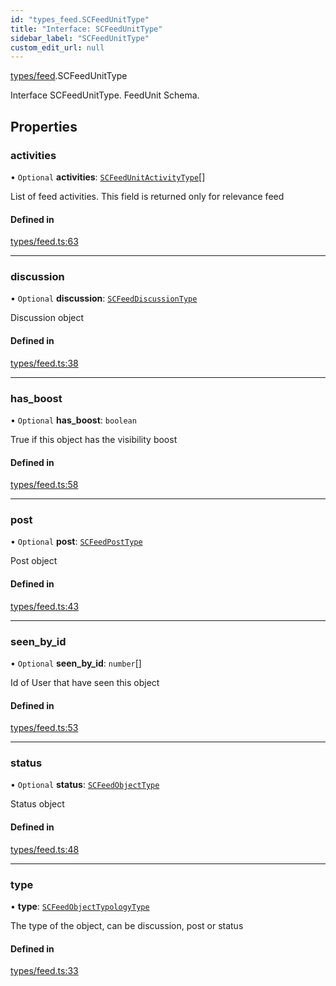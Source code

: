 ```yaml
---
id: "types_feed.SCFeedUnitType"
title: "Interface: SCFeedUnitType"
sidebar_label: "SCFeedUnitType"
custom_edit_url: null
---
```


[types/feed](../modules/types_feed.md).SCFeedUnitType

Interface SCFeedUnitType.
FeedUnit Schema.

## Properties

### activities

• `Optional` **activities**: [`SCFeedUnitActivityType`](types_feed.SCFeedUnitActivityType.md)[]

List of feed activities. This field is returned only for relevance feed

#### Defined in

[types/feed.ts:63](https://github.com/selfcommunity/community-ui/blob/f8d581a/packages/sc-core/src/types/feed.ts#L63)

___

### discussion

• `Optional` **discussion**: [`SCFeedDiscussionType`](types_feed.SCFeedDiscussionType.md)

Discussion object

#### Defined in

[types/feed.ts:38](https://github.com/selfcommunity/community-ui/blob/f8d581a/packages/sc-core/src/types/feed.ts#L38)

___

### has\_boost

• `Optional` **has\_boost**: `boolean`

True if this object has the visibility boost

#### Defined in

[types/feed.ts:58](https://github.com/selfcommunity/community-ui/blob/f8d581a/packages/sc-core/src/types/feed.ts#L58)

___

### post

• `Optional` **post**: [`SCFeedPostType`](types_feed.SCFeedPostType.md)

Post object

#### Defined in

[types/feed.ts:43](https://github.com/selfcommunity/community-ui/blob/f8d581a/packages/sc-core/src/types/feed.ts#L43)

___

### seen\_by\_id

• `Optional` **seen\_by\_id**: `number`[]

Id of User that have seen this object

#### Defined in

[types/feed.ts:53](https://github.com/selfcommunity/community-ui/blob/f8d581a/packages/sc-core/src/types/feed.ts#L53)

___

### status

• `Optional` **status**: [`SCFeedObjectType`](types_feed.SCFeedObjectType.md)

Status object

#### Defined in

[types/feed.ts:48](https://github.com/selfcommunity/community-ui/blob/f8d581a/packages/sc-core/src/types/feed.ts#L48)

___

### type

• **type**: [`SCFeedObjectTypologyType`](../enums/types_feed.SCFeedObjectTypologyType.md)

The type of the object, can be discussion, post or status

#### Defined in

[types/feed.ts:33](https://github.com/selfcommunity/community-ui/blob/f8d581a/packages/sc-core/src/types/feed.ts#L33)
